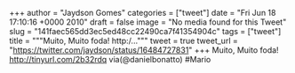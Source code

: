 
+++
author = "Jaydson Gomes"
categories = ["tweet"]
date = "Fri Jun 18 17:10:16 +0000 2010"
draft = false
image = "No media found for this Tweet"
slug = "141faec565dd3ec5ed48cc22490ca7f41354904c"
tags = ["tweet"]
title = """Muito, Muito foda! http:/..."""
tweet = true
tweet_url = "https://twitter.com/jaydson/status/16484727831"
+++
Muito, Muito foda! http://tinyurl.com/2b32rdq via(@danielbonatto) #Mario
